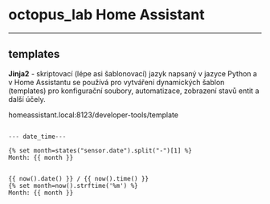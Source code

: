 # octopus_lab Home Assistant

---

## templates

**Jinja2** - skriptovací (lépe asi šablonovací) jazyk napsaný v jazyce Python a v Home Assistantu se používá pro vytváření dynamických šablon (templates) pro konfigurační soubory, automatizace, zobrazení stavů entit a další účely.

homeassistant.local:8123/developer-tools/template


```jinja2

--- date_time---

{% set month=states("sensor.date").split("-")[1] %}
Month: {{ month }}


{{ now().date() }} / {{ now().time() }}
{% set month=now().strftime('%m') %}
Month: {{ month }}

```
